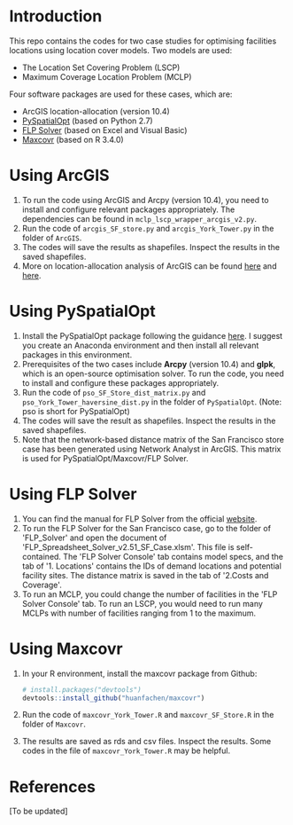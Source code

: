 # Introduction

This repo contains the codes for two case studies for optimising facilities locations using location cover models. Two models are used:

- The Location Set Covering Problem (LSCP)
- Maximum Coverage Location Problem (MCLP)

Four software packages are used for these cases, which are:

- ArcGIS location-allocation (version 10.4)
- [PySpatialOpt](https://github.com/apulverizer/pyspatialopt) (based on Python 2.7)
- [FLP Solver](https://people.bath.ac.uk/ge277/index.php/flp-spreadsheet-solver/) (based on Excel and Visual Basic)
- [Maxcovr](https://github.com/huanfachen/maxcovr) (based on R 3.4.0)

# Using ArcGIS

1. To run the code using ArcGIS and Arcpy (version 10.4), you need to install and configure relevant packages appropriately. The dependencies can be found in ```mclp_lscp_wrapper_arcgis_v2.py```.
2. Run the code of ```arcgis_SF_store.py``` and ```arcgis_York_Tower.py``` in the folder of ```ArcGIS```.
3. The codes will save the results as shapefiles. Inspect the results in the saved shapefiles.
4. More on location-allocation analysis of ArcGIS can be found [here](https://pro.arcgis.com/en/pro-app/latest/tool-reference/network-analyst/add-locations.htm) and [here](https://desktop.arcgis.com/en/arcmap/10.3/tools/network-analyst-toolbox/solve-location-allocation-output.htm).

# Using PySpatialOpt

1. Install the PySpatialOpt package following the guidance [here](https://github.com/apulverizer/pyspatialopt). I suggest you create an Anaconda environment and then install all relevant packages in this environment.
2. Prerequisites of the two cases include **Arcpy** (version 10.4) and **glpk**, which is an open-source optimisation solver. To run the code, you need to install and configure these packages appropriately.
3. Run the code of ```pso_SF_Store_dist_matrix.py``` and ```pso_York_Tower_haversine_dist.py``` in the folder of ```PySpatialOpt```. (Note: pso is short for PySpatialOpt)
4. The codes will save the result as shapefiles. Inspect the results in the saved shapefiles.
5. Note that the network-based distance matrix of the San Francisco store case has been generated using Network Analyst in ArcGIS. This matrix is used for PySpatialOpt/Maxcovr/FLP Solver.

# Using FLP Solver

1. You can find the manual for FLP Solver from the official [website](https://people.bath.ac.uk/ge277/index.php/flp-spreadsheet-solver/).
2. To run the FLP Solver for the San Francisco case, go to the folder of 'FLP_Solver' and open the document of 'FLP_Spreadsheet_Solver_v2.51_SF_Case.xlsm'. This file is self-contained. The 'FLP Solver Console' tab contains model specs, and the tab of '1. Locations' contains the IDs of demand locations and potential facility sites. The distance matrix is saved in the tab of '2.Costs and Coverage'.
3. To run an MCLP, you could change the number of facilities in the 'FLP Solver Console' tab. To run an LSCP, you would need to run many MCLPs with number of facilities ranging from 1 to the maximum.

# Using Maxcovr

1. In your R environment, install the maxcovr package from Github:

   ```R
   # install.packages("devtools")
   devtools::install_github("huanfachen/maxcovr")
   ```

2. Run the code of ```maxcovr_York_Tower.R``` and ```maxcovr_SF_Store.R``` in the folder of ```Maxcovr```.

3. The results are saved as rds and csv files. Inspect the results. Some codes in the file of ```maxcovr_York_Tower.R``` may be helpful.

# References

[To be updated]